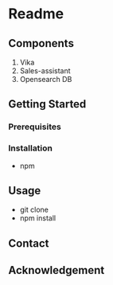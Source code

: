 # Readme



## Components 

1. Vika 
2. Sales-assistant 
3. Opensearch DB 







## Getting Started 

### Prerequisites



### Installation

- npm 





## Usage 

- git clone 
- npm install 



## Contact 



## Acknowledgement




